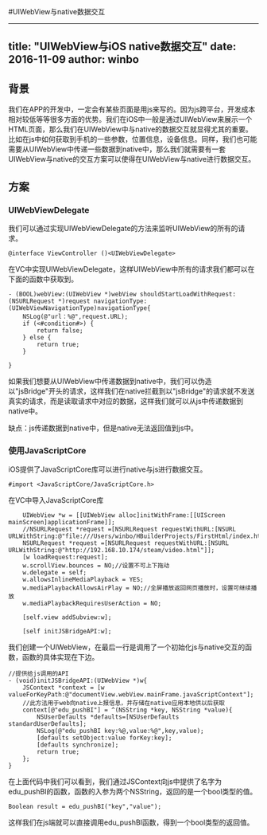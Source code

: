 #UIWebView与native数据交互

---
title:  "UIWebView与iOS native数据交互"
date:   2016-11-09
author: winbo
---

## 背景
我们在APP的开发中，一定会有某些页面是用js来写的。因为js跨平台，开发成本相对较低等等很多方面的优势。我们在iOS中一般是通过UIWebView来展示一个HTML页面，那么我们在UIWebView中与native的数据交互就显得尤其的重要。比如在js中如何获取到手机的一些参数，位置信息，设备信息。同样，我们也可能需要从UIWebView中传递一些数据到native中，那么我们就需要有一套UIWebView与native的交互方案可以使得在UIWebView与native进行数据交互。
## 方案
### UIWebViewDelegate
我们可以通过实现UIWebViewDelegate的方法来监听UIWebView的所有的请求。

```
@interface ViewController ()<UIWebViewDelegate>
```
在VC中实现UIWebViewDelegate，这样UIWebView中所有的请求我们都可以在下面的函数中获取到。

```
- (BOOL)webView:(UIWebView *)webView shouldStartLoadWithRequest:(NSURLRequest *)request navigationType:(UIWebViewNavigationType)navigationType{
    NSLog(@"url：%@",request.URL);
    if (<#condition#>) {
        return false;
    } else {
        return true;
    }
    
}
```
如果我们想要从UIWebView中传递数据到native中，我们可以伪造以"jsBridge"开头的请求，这样我们在native拦截到以"jsBridge"的请求就不发送真实的请求，而是读取请求中对应的数据，这样我们就可以从js中传递数据到native中。

缺点：js传递数据到native中，但是native无法返回值到js中。
### 使用JavaScriptCore
iOS提供了JavaScriptCore库可以进行native与js进行数据交互。

```
#import <JavaScriptCore/JavaScriptCore.h>
```
在VC中导入JavaScriptCore库

```
    UIWebView *w = [[UIWebView alloc]initWithFrame:[[UIScreen mainScreen]applicationFrame]];
    //NSURLRequest *request =[NSURLRequest requestWithURL:[NSURL URLWithString:@"file:///Users/winbo/HBuilderProjects/FirstHtml/index.html"]];
    NSURLRequest *request =[NSURLRequest requestWithURL:[NSURL URLWithString:@"http://192.168.10.174/steam/video.html"]];
    [w loadRequest:request];
    w.scrollView.bounces = NO;//设置不可上下拖动
    w.delegate = self;
    w.allowsInlineMediaPlayback = YES;
    w.mediaPlaybackAllowsAirPlay = NO;//全屏播放返回网页播放时，设置可继续播放
    w.mediaPlaybackRequiresUserAction = NO;
    
    [self.view addSubview:w];
    
    [self initJSBridgeAPI:w];
```
我们创建一个UIWebView，在最后一行是调用了一个初始化js与native交互的函数，函数的具体实现在下边。

```
//提供给js调用的API
- (void)initJSBridgeAPI:(UIWebView *)w{
    JSContext *context = [w valueForKeyPath:@"documentView.webView.mainFrame.javaScriptContext"];
    //此方法用于web向native上报信息，并存储在native应用本地供以后获取
    context[@"edu_pushBI"] = ^(NSString *key, NSString *value){
        NSUserDefaults *defaults=[NSUserDefaults standardUserDefaults];
        NSLog(@"edu_pushBI key:%@,value:%@",key,value);
        [defaults setObject:value forKey:key];
        [defaults synchronize];
        return true;
    };
}
```
在上面代码中我们可以看到，我们通过JSContext向js中提供了名字为edu_pushBI的函数，函数的入参为两个NSString，返回的是一个bool类型的值。

```
Boolean result = edu_pushBI("key","value");
```
这样我们在js端就可以直接调用edu_pushBI函数，得到一个bool类型的返回值。
